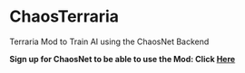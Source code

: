 # ChaosTerraria
Terraria Mod to Train AI using the ChaosNet Backend

**Sign up for ChaosNet to be able to use the Mod: Click [Here](https://chaosnet.ai/)**
